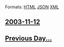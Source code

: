 
Formats: [HTML](2003/11/12/index.html)  [JSON](2003/11/12/index.json)  [XML](2003/11/12/index.xml)  

## [2003-11-12](/news/2003/11/12/index.md)

## [Previous Day...](/news/2003/11/11/index.md)

